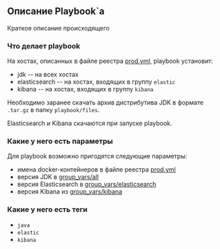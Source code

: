 ## Описание Playbook`a

Краткое описание происходящего

### Что делает playbook

На хостах, описанных в файле реестра [prod.yml](inventory/prod.yml), playbook установит:
- jdk -- на всех хостах
- elasticsearch -- на хостах, входящих в группу `elastic`
- kibana -- на хостах, входящих в группу `kibana`

Необходимо заранее скачать архив дистрибутива JDK в формате `.tar.gz` в папку `playbook/files`.

Elasticsearch и Kibana скачаются при запуске playbook.

### Какие у него есть параметры 

Для playbook возможно пригодятся следующие параметры:

- имена docker-контейнеров в файле реестра [prod.yml](inventory/prod.yml)
- версия JDK в [group_vars/all](group_vars/all/vars.yml)
- версия Elasticsearch в [group_vars/elasticsearch](group_vars/elasticsearch/vars.yml)
- версия Kibana из [group_vars/kibana](group_vars/kibana/vars.yml)

### Какие у него есть теги

- `java`
- `elastic`
- `kibana`